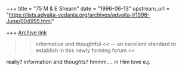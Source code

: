 +++
title = "75 M & E Shearn"
date = "1996-06-13"
upstream_url = "https://lists.advaita-vedanta.org/archives/advaita-l/1996-June/004955.html"

+++
[Archive link](https://lists.advaita-vedanta.org/archives/advaita-l/1996-June/004955.html)

>> informative and thoughtful <<
>>-- an excellent standard to establish in this newly forming forum <<

really? information and thoughts? hmmm....
in Him
love
e.j.

